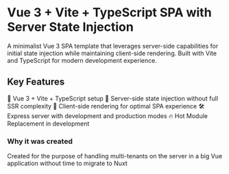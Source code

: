 # Vue 3 + Vite + TypeScript SPA with Server State Injection

A minimalist Vue 3 SPA template that leverages server-side capabilities for initial state injection while maintaining client-side rendering. Built with Vite and TypeScript for modern development experience.

## Key Features

🚀 Vue 3 + Vite + TypeScript setup
💉 Server-side state injection without full SSR complexity
🔄 Client-side rendering for optimal SPA experience
🛠️ Express server with development and production modes
🔥 Hot Module Replacement in development

### Why it was created

Created for the purpose of handling multi-tenants on the server in a big Vue application without time to migrate to Nuxt
